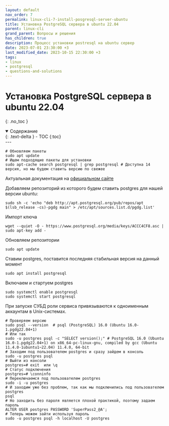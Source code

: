 ```yaml
---
layout: default
nav_order: 7
permalink: linux-cli-7-install-posgresql-server-ubuntu
title: Установка PostgreSQL сервера в ubuntu 22.04
parent: linux-cli
grand_parent: Вопросы и решения
has_children: true
description: Процесс установки postresql на ubuntu сервер
date: 2023-07-01 23:30:00 +3
last_modified_date: 2023-10-15 22:30:00 +3
tags:
- linux
- postgresql
- questions-and-solutions
---
```


# Установка PostgreSQL сервера в ubuntu 22.04
{: .no_toc }

<details open markdown="block">
  <summary>
    Содержание
  </summary>
  {: .text-delta }
- TOC
{:toc}
</details>
---

````shell
# Обновляем пакеты
sudo apt update
# Ищем подходящие пакеты для установки
sudo apt-cache search postgresql | grep postgresql # Доступна 14 версия, но мы будем ставить версию по свежее
````

Актуальная документация на [официальном сайте](https://www.postgresql.org/download/linux/ubuntu/)

Добавляем репозиторий из которого будем ставить postgres для нашей версии ubuntu:

````shell
sudo sh -c 'echo "deb http://apt.postgresql.org/pub/repos/apt $(lsb_release -cs)-pgdg main" > /etc/apt/sources.list.d/pgdg.list'
````

Импорт ключа

````shell
wget --quiet -O - https://www.postgresql.org/media/keys/ACCC4CF8.asc | sudo apt-key add -
````

Обновляем репозитории

````shell
sudo apt update
````

Ставим postgres, поставится последняя стабильная версия на данный момент

````shell
sudo apt install postgresql
````

Включаем и стартуем postgres

````shell
sudo systemctl enable postgresql
sudo systemctl start postgresql
````

При запуске СУБД роли сервиса привязываются к одноименным аккаунтам в Unix-системах.

````shell
# Проверяем версию
sudo psql --version  # psql (PostgreSQL) 16.0 (Ubuntu 16.0-1.pgdg22.04+1)
# Или так
sudo -u postgres psql -c "SELECT version();" # PostgreSQL 16.0 (Ubuntu 16.0-1.pgdg22.04+1) on x86_64-pc-linux-gnu, compiled by gcc (Ubuntu 11.4.0-1ubuntu1~22.04) 11.4.0, 64-bit
# Заходим под пользователем postgres и сразу зайдем в консоль
sudo -u postgres psql
# Выйти из консоли
postgres=# exit  или \q
# Статус подключения
postgres=# \conninfo
# Переключаемся под пользователем postgres
sudo -i -u postgres
# И заходим уже без проблем, так как мы подключились под пользователем postgres
psql
# Но заходить без пароля является плохой практикой, поэтому задаем пароль
ALTER USER postgres PASSWORD 'SuperPass2_@A';
# Теперь можем зайти используя пароль
sudo -u postgres psql -h localhost -U postgres
````

